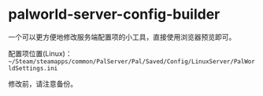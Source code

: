 # palworld-server-config-builder
一个可以更方便地修改服务端配置项的小工具，直接使用浏览器预览即可。

配置项位置(Linux)：
`~/Steam/steamapps/common/PalServer/Pal/Saved/Config/LinuxServer/PalWorldSettings.ini`

修改前，请注意备份。